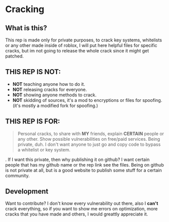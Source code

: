 # Cracking
## What is this?

This rep is made only for private purposes, to crack key systems, whitelists or any other made inside of roblox, I will put here helpful files for specific cracks, but im not going to release the whole crack since it might get patched.

## THIS REP IS NOT:
- **NOT** teaching anyone how to do it.
- **NOT** releasing cracks for everyone.
- **NOT** showing anyone methods to crack.
- **NOT** skidding of sources, it's a mod to encryptions or files for spoofing. (it's mostly a modified fork for spoofing.)

## THIS REP IS FOR:
>Personal cracks, to share with **MY** friends, explain **CERTAIN** people or any other.
> Show possible vulnerabilities on free/paid services.
>Being private, duh. I don't want anyone to just go and copy code to bypass a whitelist or key system.

.
If I want this private, then why publishing it on github?
I want certain people that has my github name or the rep link see the files. Being on github is not private at all, but is a good website to publish some stuff for a certain community.

## Development

Want to contribute?
I don't know every vulnerability out there, also I **can't** crack everything, so  if you want to show me errors on optimization, more cracks that you have made and others, I would greattly appreciate it.
